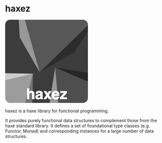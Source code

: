 # haxez

![](img/logo-bw.png)

haxez is a haxe library for functional programming.

It provides purely functional data structures to complement those from the haxe standard library. It defines a set of foundational type classes (e.g. Functor, Monad) and corresponding instances for a large number of data structures.
